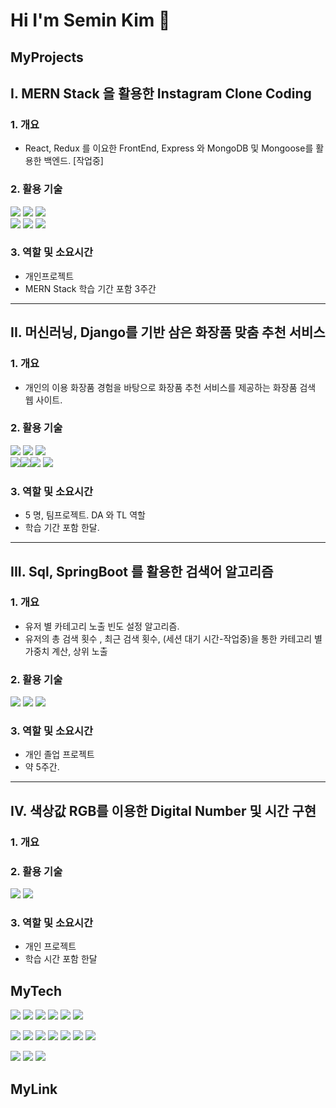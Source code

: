 # Hi I'm Semin Kim 👋

## MyProjects
 ## I. **MERN Stack 을 활용한 Instagram Clone Coding**
 ### 1. 개요
  - React, Redux 를 이요한 FrontEnd, Express 와 MongoDB 및 Mongoose를 활용한 백엔드. [작업중]
 ### 2. 활용 기술
 <img src="https://img.shields.io/badge/React-61DAFB?style=for-the-badge&logo=react&logoColor=white"> <img src="https://img.shields.io/badge/Redux-764ABC?style=for-the-badge&logo=redux&logoColor=white">
 <img src="https://img.shields.io/badge/Node.js-339933?style=for-the-badge&logo=node.js&logoColor=white"><br>
 <img src="https://img.shields.io/badge/Express.js-000000?style=for-the-badge&logo=express&logoColor=white">
 <img src="https://img.shields.io/badge/MongoDB-47A248?style=for-the-badge&logo=mongodb&logoColor=white"> <img src="https://img.shields.io/badge/JavaScript-F7DF1E?style=for-the-badge&logo=javascript&logoColor=black"> 
 
 ### 3. 역할 및 소요시간
  - 개인프로젝트
  - MERN Stack 학습 기간 포함 3주간
---
## II. **머신러닝, Django를 기반 삼은 화장품 맞춤 추천 서비스**
 ### 1. 개요
 - 개인의 이용 화장품 경험을 바탕으로 화장품 추천 서비스를 제공하는 화장품 검색 웹 사이트.
 ### 2. 활용 기술
 <img src="https://img.shields.io/badge/Java-007396?style=for-the-badge&logo=java&logoColor=white"> <img src="https://img.shields.io/badge/Spring Boot-6DB33F?style=for-the-badge&logo=spring&logoColor=white">
 <img src="https://img.shields.io/badge/MySQL-4479A1?style=for-the-badge&logo=mysql&logoColor=white"><br>
 <img src="https://img.shields.io/badge/Django-092E20?style=for-the-badge&logo=django&logoColor=white"><img src="https://img.shields.io/badge/scikit-learn-F7931E?style=for-the-badge&logo=scikit-learn&logoColor=white"><img src="https://img.shields.io/badge/PyCharm-000000?style=for-the-badge&logo=pycharm&logoColor=white"> <img src="https://img.shields.io/badge/Python-3776AB?style=for-the-badge&logo=python&logoColor=white"> 
 
 ### 3. 역할 및 소요시간
  - 5 명, 팀프로젝트. DA 와 TL 역할
  - 학습 기간 포함 한달.
 ---
## III. **Sql, SpringBoot 를 활용한 검색어 알고리즘**
 ### 1. 개요
  - 유저 별 카테고리 노출 빈도 설정 알고리즘.
  - 유저의 총 검색 횟수 , 최근 검색 횟수, (세션 대기 시간-작업중)을 통한 카테고리 별 가중치 계산, 상위 노출
 ### 2. 활용 기술
 <img src="https://img.shields.io/badge/Spring Security-92CC15?style=for-the-badge&logo=spring-security&logoColor=white"> <img src="https://img.shields.io/badge/Spring Boot-6DB33F?style=for-the-badge&logo=spring&logoColor=white"> <img src="https://img.shields.io/badge/MySQL-4479A1?style=for-the-badge&logo=mysql&logoColor=white"> 
 ### 3. 역할 및 소요시간
 - 개인 졸업 프로젝트
 - 약 5주간. 
 ---
## IV. **색상값 RGB를 이용한 Digital Number 및 시간 구현**
 ### 1. 개요
 
 ### 2. 활용 기술
<img src="https://img.shields.io/badge/C%23-239120?style=for-the-badge&logo=c-sharp&logoColor=white"> <img src="https://img.shields.io/badge/Unity-000000?style=for-the-badge&logo=unity&logoColor=white">
 ### 3. 역할 및 소요시간
  - 개인 프로젝트
  - 학습 시간 포함 한달


## MyTech


<img src="https://img.shields.io/badge/React-61DAFB?style=for-the-badge&logo=react&logoColor=white"> <img src="https://img.shields.io/badge/Redux-764ABC?style=for-the-badge&logo=redux&logoColor=white">
<img src="https://img.shields.io/badge/Node.js-339933?style=for-the-badge&logo=node.js&logoColor=white"> <img src="https://img.shields.io/badge/Express.js-000000?style=for-the-badge&logo=express&logoColor=white">
<img src="https://img.shields.io/badge/MongoDB-47A248?style=for-the-badge&logo=mongodb&logoColor=white"> <img src="https://img.shields.io/badge/JavaScript-F7DF1E?style=for-the-badge&logo=javascript&logoColor=black"> 

<img src="https://img.shields.io/badge/Spring-6DB33F?style=for-the-badge&logo=spring&logoColor=white"> <img src="https://img.shields.io/badge/css3-1572B6?style=for-the-badge&logo=css3t&logoColor=white"> 
<img src="https://img.shields.io/badge/MySQL-4479A1?style=for-the-badge&logo=mysql&logoColor=white"> <img src="https://img.shields.io/badge/Java-007396?style=for-the-badge&logo=java&logoColor=white"> 
<img src="https://img.shields.io/badge/Spring Boot-6DB33F?style=for-the-badge&logo=spring&logoColor=white"> <img src="https://img.shields.io/badge/SQL-4479A1?style=for-the-badge&logo=sql&logoColor=white"> 
<img src="https://img.shields.io/badge/HTML-E34F26?style=for-the-badge&logo=html5&logoColor=white">

<img src="https://img.shields.io/badge/Git-F05032?style=for-the-badge&logo=git&logoColor=white"> <img src="https://img.shields.io/badge/Oracle-F80000?style=for-the-badge&logo=oracle&logoColor=white">
 <img src="https://img.shields.io/badge/Docker-2496ED?style=for-the-badge&logo=docker&logoColor=white">




## MyLink



